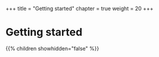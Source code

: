 +++
title = "Getting started"
chapter = true
weight = 20
+++

# Getting started

{{% children showhidden="false" %}}
